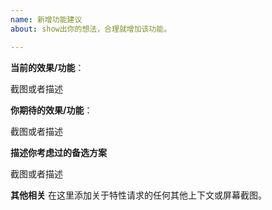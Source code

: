 ```yaml
---
name: 新增功能建议
about: show出你的想法，合理就增加该功能。

---
```


**当前的效果/功能**：

截图或者描述

**你期待的效果/功能**：

截图或者描述

**描述你考虑过的备选方案**

截图或者描述

**其他相关**
在这里添加关于特性请求的任何其他上下文或屏幕截图。
